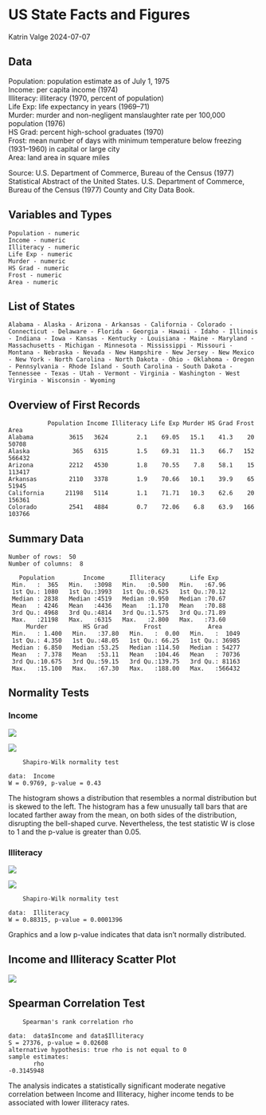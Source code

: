 US State Facts and Figures
================
Katrin Valge
2024-07-07

## Data

Population: population estimate as of July 1, 1975  
Income: per capita income (1974)  
Illiteracy: illiteracy (1970, percent of population)  
Life Exp: life expectancy in years (1969–71)  
Murder: murder and non-negligent manslaughter rate per 100,000
population (1976)  
HS Grad: percent high-school graduates (1970)  
Frost: mean number of days with minimum temperature below freezing
(1931–1960) in capital or large city  
Area: land area in square miles

Source: U.S. Department of Commerce, Bureau of the Census (1977)
Statistical Abstract of the United States. U.S. Department of Commerce,
Bureau of the Census (1977) County and City Data Book.

## Variables and Types

    Population - numeric 
    Income - numeric 
    Illiteracy - numeric 
    Life Exp - numeric 
    Murder - numeric 
    HS Grad - numeric 
    Frost - numeric 
    Area - numeric 

## List of States

    Alabama - Alaska - Arizona - Arkansas - California - Colorado - Connecticut - Delaware - Florida - Georgia - Hawaii - Idaho - Illinois - Indiana - Iowa - Kansas - Kentucky - Louisiana - Maine - Maryland - Massachusetts - Michigan - Minnesota - Mississippi - Missouri - Montana - Nebraska - Nevada - New Hampshire - New Jersey - New Mexico - New York - North Carolina - North Dakota - Ohio - Oklahoma - Oregon - Pennsylvania - Rhode Island - South Carolina - South Dakota - Tennessee - Texas - Utah - Vermont - Virginia - Washington - West Virginia - Wisconsin - Wyoming

## Overview of First Records

               Population Income Illiteracy Life Exp Murder HS Grad Frost   Area
    Alabama          3615   3624        2.1    69.05   15.1    41.3    20  50708
    Alaska            365   6315        1.5    69.31   11.3    66.7   152 566432
    Arizona          2212   4530        1.8    70.55    7.8    58.1    15 113417
    Arkansas         2110   3378        1.9    70.66   10.1    39.9    65  51945
    California      21198   5114        1.1    71.71   10.3    62.6    20 156361
    Colorado         2541   4884        0.7    72.06    6.8    63.9   166 103766

## Summary Data

    Number of rows:  50 
    Number of columns:  8 

       Population        Income       Illiteracy       Life Exp    
     Min.   :  365   Min.   :3098   Min.   :0.500   Min.   :67.96  
     1st Qu.: 1080   1st Qu.:3993   1st Qu.:0.625   1st Qu.:70.12  
     Median : 2838   Median :4519   Median :0.950   Median :70.67  
     Mean   : 4246   Mean   :4436   Mean   :1.170   Mean   :70.88  
     3rd Qu.: 4968   3rd Qu.:4814   3rd Qu.:1.575   3rd Qu.:71.89  
     Max.   :21198   Max.   :6315   Max.   :2.800   Max.   :73.60  
         Murder          HS Grad          Frost             Area       
     Min.   : 1.400   Min.   :37.80   Min.   :  0.00   Min.   :  1049  
     1st Qu.: 4.350   1st Qu.:48.05   1st Qu.: 66.25   1st Qu.: 36985  
     Median : 6.850   Median :53.25   Median :114.50   Median : 54277  
     Mean   : 7.378   Mean   :53.11   Mean   :104.46   Mean   : 70736  
     3rd Qu.:10.675   3rd Qu.:59.15   3rd Qu.:139.75   3rd Qu.: 81163  
     Max.   :15.100   Max.   :67.30   Max.   :188.00   Max.   :566432  

## Normality Tests

### Income

![](US-States-R-Markdown_files/figure-gfm/unnamed-chunk-7-1.png)<!-- -->

![](US-States-R-Markdown_files/figure-gfm/unnamed-chunk-8-1.png)<!-- -->


        Shapiro-Wilk normality test

    data:  Income
    W = 0.9769, p-value = 0.43

The histogram shows a distribution that resembles a normal distribution
but is skewed to the left. The histogram has a few unusually tall bars
that are located farther away from the mean, on both sides of the
distribution, disrupting the bell-shaped curve. Nevertheless, the test
statistic W is close to 1 and the p-value is greater than 0.05.

### Illiteracy

![](US-States-R-Markdown_files/figure-gfm/unnamed-chunk-10-1.png)<!-- -->

![](US-States-R-Markdown_files/figure-gfm/unnamed-chunk-11-1.png)<!-- -->


        Shapiro-Wilk normality test

    data:  Illiteracy
    W = 0.88315, p-value = 0.0001396

Graphics and a low p-value indicates that data isn’t normally
distributed.

## Income and Illiteracy Scatter Plot

![](US-States-R-Markdown_files/figure-gfm/unnamed-chunk-13-1.png)<!-- -->

## Spearman Correlation Test


        Spearman's rank correlation rho

    data:  data$Income and data$Illiteracy
    S = 27376, p-value = 0.02608
    alternative hypothesis: true rho is not equal to 0
    sample estimates:
           rho 
    -0.3145948 

The analysis indicates a statistically significant moderate negative
correlation between Income and Illiteracy, higher income tends to be
associated with lower illiteracy rates.
